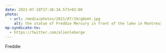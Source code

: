 ```yaml
---
date: 2021-07-10T17:36:34.573+02:00
photo:
  - url: /media/photos/2021/07/10/g8omt.jpg
    alt: the statue of Freddie Mercury in front of the lake in Montreux
mp-syndicate-to:
  - https://twitter.com/alienlebarge
---
```

Freddie

